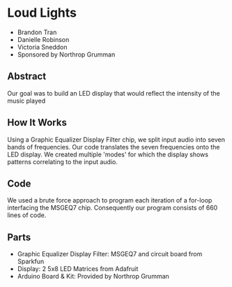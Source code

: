 # Loud Lights
  + Brandon Tran
  + Danielle Robinson
  + Victoria Sneddon
  + Sponsored by Northrop Grumman

## Abstract
Our goal was to build an LED display that would reflect the intensity of the music played

## How It Works
Using a Graphic Equalizer Display Filter chip, we split input audio into seven bands of frequencies. Our code translates the seven frequencies onto the LED display. We created multiple 'modes' for which the display shows patterns correlating to the input audio.

## Code
We used a brute force approach to program each iteration of a for-loop interfacing the MSGEQ7 chip. Consequently our program consists of 660 lines of code.

## Parts
 + Graphic Equalizer Display Filter: MSGEQ7 and circuit board from Sparkfun
 + Display: 2 5x8 LED Matrices from Adafruit 
 + Arduino Board & Kit: Provided by Northrop Grumman
